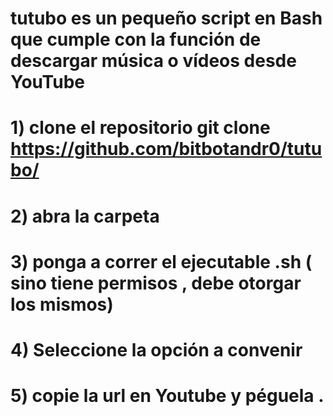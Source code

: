 
# tutubo es un pequeño script en Bash que cumple con la función de descargar música o vídeos desde YouTube 
# 1) clone el repositorio git clone https://github.com/bitbotandr0/tutubo/
# 2) abra la carpeta
# 3) ponga a correr el ejecutable .sh ( sino tiene permisos , debe otorgar los mismos)
# 4) Seleccione la opción a convenir 
# 5) copie  la url en Youtube y péguela . 

